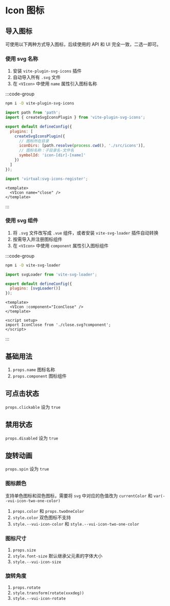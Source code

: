 # Icon 图标

## 导入图标

可使用以下两种方式导入图标，后续使用的 API 和 UI 完全一致，二选一即可。

### 使用 svg 名称

1. 安装 `vite-plugin-svg-icons` 插件
2. 自动导入所有 `.svg` 文件
3. 在 `<VIcon>` 中使用 `name` 属性引入图标名称

:::code-group

```sh [npm]
npm i -D vite-plugin-svg-icons
```

```js [vite.config.js]
import path from 'path';
import { createSvgIconsPlugin } from 'vite-plugin-svg-icons';

export default defineConfig({
  plugins: [
    createSvgIconsPlugin({
      // 图标所在目录
      iconDirs: [path.resolve(process.cwd(), './src/icons')],
      // 图标名称：子目录名-文件名
      symbolId: 'icon-[dir]-[name]'
    })
  ]
});
```

```js [main.js]
import 'virtual:svg-icons-register';
```

```vue [*.vue]
<template>
  <VIcon name="close" />
</template>
```

:::

### 使用 svg 组件

1. 将 `.svg` 文件改写成 `.vue` 组件，或者安装 `vite-svg-loader` 插件自动转换
2. 按需导入并注册图标组件
3. 在 `<VIcon>` 中使用 `component` 属性引入图标组件

:::code-group

```sh [npm]
npm i -D vite-svg-loader
```

```js [vite.config.js]
import svgLoader from 'vite-svg-loader';

export default defineConfig({
  plugins: [svgLoader()]
});
```

```vue [*.vue]
<template>
  <VIcon :component="IconClose" />
</template>

<script setup>
import IconClose from './close.svg?component';
</script>
```

:::

## 基础用法

1. `props.name` 图标名称
2. `props.component` 图标组件

<preview path="./demos/basic.vue"></preview>

## 可点击状态

`props.clickable` 设为 `true`

<preview path="./demos/clickable.vue"></preview>

## 禁用状态

`props.disabled` 设为 `true`

<preview path="./demos/disabled.vue"></preview>

## 旋转动画

`props.spin` 设为 `true`

<preview path="./demos/spin.vue"></preview>

<!--@include: @/component/@parts/props-style.md-->

### 图标颜色

支持单色图标和双色图标，需要将 `svg` 中对应的色值改为 `currentColor` 和 `var(--vui-icon-two-one-color)`

1. `props.color` 和 `props.twoOneColor`
2. `style.color` 双色图标不支持
3. `style.--vui-icon-color` 和 `style.--vui-icon-two-one-color`

<preview path="./demos/color.vue"></preview>

### 图标尺寸

1. `props.size`
2. `style.font-size` 默认继承父元素的字体大小
3. `style.--vui-icon-size`

<preview path="./demos/size.vue"></preview>

### 旋转角度

1. `props.rotate`
2. `style.transform(rotate(xxxdeg))`
3. `style.--vui-icon-rotate`

<preview path="./demos/rotate.vue"></preview>
